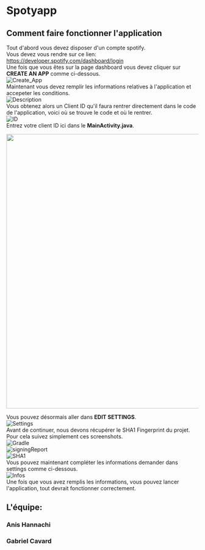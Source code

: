 # Spotyapp

## Comment faire fonctionner l'application

Tout d'abord vous devez disposer d'un compte spotify. <br>
Vous devez vous rendre sur ce lien: <https://developer.spotify.com/dashboard/login><br>
Une fois que vous êtes sur la page dashboard vous devez cliquer sur **CREATE AN APP** comme ci-dessous. <br>
![Create_App](https://cdn.discordapp.com/attachments/755346547549536296/823205714201018368/unknown.png)<br>
Maintenant vous devez remplir les informations relatives à l'application et accepeter les conditions. <br>
![Description](https://cdn.discordapp.com/attachments/755346547549536296/823206269996236800/unknown.png)<br>
Vous obtenez alors un Client ID qu'il faura rentrer directement dans le code de l'application, voici où se trouve le code et où le rentrer.<br>
![ID](https://cdn.discordapp.com/attachments/755346547549536296/823206715637760070/unknown.png)<br>
Entrez votre client ID ici dans le **MainActivity.java**.<br>
<p align="center">
  <img width="1280" height="720" src="https://cdn.discordapp.com/attachments/755346547549536296/823208576351862844/unknown.png">
</p>

Vous pouvez désormais aller dans **EDIT SETTINGS**.<br>
![Settings](https://cdn.discordapp.com/attachments/755346547549536296/823207760815980584/unknown.png)<br>
Avant de continuer, nous devons récupérer le SHA1 Fingerprint du projet. Pour cela suivez simplement ces screenshots.<br>
![Gradle](https://cdn.discordapp.com/attachments/755346547549536296/823209319805616198/unknown.png)<br>
![signingReport](https://cdn.discordapp.com/attachments/755346547549536296/823209468752953374/unknown.png)<br>
![SHA1](https://cdn.discordapp.com/attachments/755346547549536296/823209576572780544/unknown.png)<br>
Vous pouvez maintenant compléter les informations demander dans settings comme ci-dessous.<br>
![Infos](https://cdn.discordapp.com/attachments/755346547549536296/823210165914173451/unknown.png)<br>
Une fois que vous avez remplis les informations, vous pouvez lancer l'application, tout devrait fonctionner correctement.

## L'équipe:

### Anis Hannachi
### Gabriel Cavard